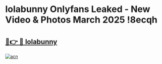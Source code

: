 # lolabunny Onlyfans Leaked - New Video & Photos March 2025 !8ecqh

# <h2><a href="https://dw6z8d.iuczelnia.edu.pl?title=lolabunny&ref=8ecqh">🔗👉 🔴 lolabunny</a></h2>

[![acn](https://github.com/user-attachments/assets/0f9c940e-d8b0-45ae-aac7-cd30a18b3e1c)](https://dw6z8d.iuczelnia.edu.pl?title=lolabunny&ref=8ecqh)

